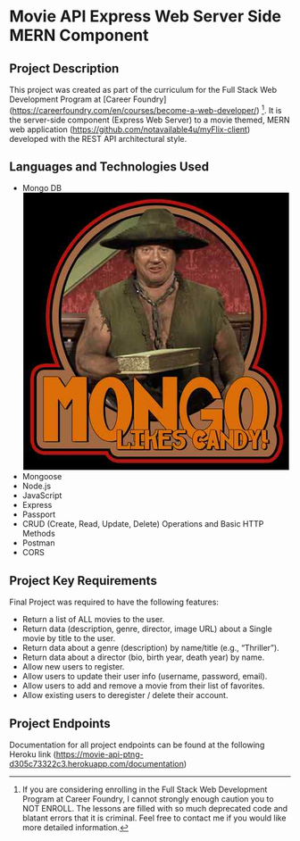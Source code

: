 # Movie API Express Web Server Side MERN Component

## Project Description
This project was created as part of the curriculum for the Full Stack Web Development Program at [Career Foundry] (https://careerfoundry.com/en/courses/become-a-web-developer/) [^1]. It is the server-side component (Express Web Server) to a movie themed, MERN web application (https://github.com/notavailable4u/myFlix-client) developed with the REST API architectural style.

[^1]: If you are considering enrolling in the Full Stack Web Development Program at Career Foundry, I cannot strongly enough caution you to NOT ENROLL. The lessons are filled with so much deprecated code and blatant errors that it is criminal. Feel free to contact me if you would like more detailed information.

## Languages and Technologies Used
+ Mongo DB ![Image of Mongo from Blazing Saddles used for hopefully humorous effect.](mongo.png)
+ Mongoose
+ Node.js
+ JavaScript
+ Express
+ Passport
+ CRUD (Create, Read, Update, Delete) Operations and Basic HTTP Methods
+ Postman
+ CORS

## Project Key Requirements
Final Project was required to have the following features:
+ Return a list of ALL movies to the user.
+ Return  data  (description,  genre,  director,  image  URL)  about  a Single  movie  by  title  to  the  user.
+ Return  data  about  a  genre  (description)  by  name/title  (e.g.,  “Thriller”).
+ Return  data  about  a  director  (bio,  birth  year,  death  year) by  name.
+ Allow  new  users  to  register.
+ Allow  users  to  update  their  user  info  (username,  password,  email).
+ Allow  users  to  add and remove a movie from  their  list  of  favorites.
+ Allow  existing  users  to  deregister / delete their account.

## Project Endpoints
Documentation for all project endpoints can be found at the following Heroku link (https://movie-api-ptng-d305c73322c3.herokuapp.com/documentation)